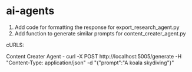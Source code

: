 # ai-agents


1. Add code for formatting the response for export_research_agent.py 
2. Add function to generate similar prompts for content_creater_agent.py





cURLS:


Content Creater Agent - curl -X POST http://localhost:5005/generate -H "Content-Type: application/json" -d "{\"prompt\":\"A koala skydiving\"}"
